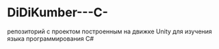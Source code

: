 # DiDiKumber---C-
репозиторий с проектом построенным на движке Unity для изучения языка программирования C#
